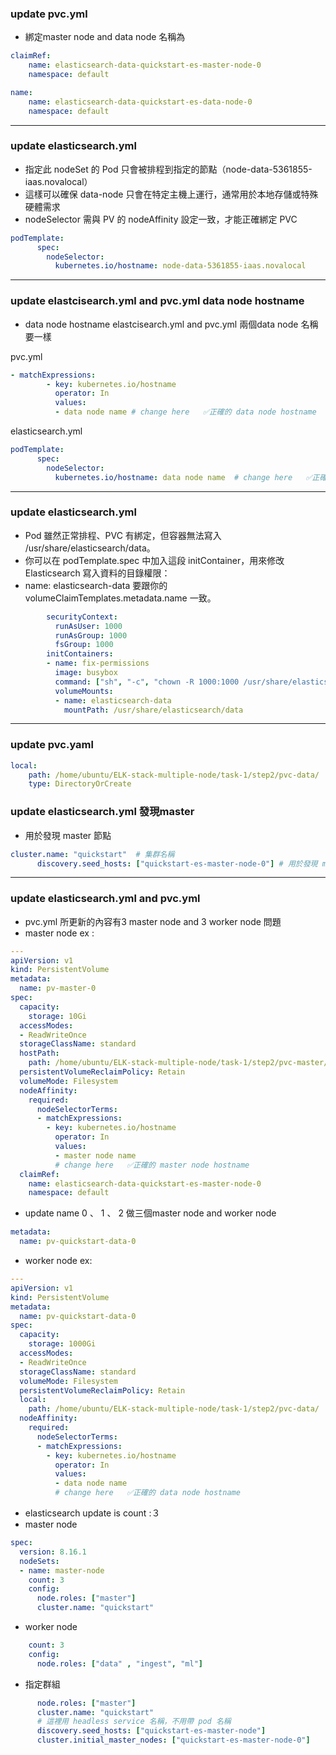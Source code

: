 ### update pvc.yml
- 綁定master node and data node 名稱為

```yaml
claimRef:
    name: elasticsearch-data-quickstart-es-master-node-0
    namespace: default
```

```yaml
name:
    name: elasticsearch-data-quickstart-es-data-node-0
    namespace: default
```

--- 

### update elasticsearch.yml
- 指定此 nodeSet 的 Pod 只會被排程到指定的節點（node-data-5361855-iaas.novalocal）
- 這樣可以確保 data-node 只會在特定主機上運行，通常用於本地存儲或特殊硬體需求
- nodeSelector 需與 PV 的 nodeAffinity 設定一致，才能正確綁定 PVC

```yaml
podTemplate:
      spec:
        nodeSelector:
          kubernetes.io/hostname: node-data-5361855-iaas.novalocal
```

---

### update elastcisearch.yml and pvc.yml data node hostname
- data node hostname elastcisearch.yml and pvc.yml 兩個data node 名稱要一樣

pvc.yml
```yaml
- matchExpressions:               
        - key: kubernetes.io/hostname
          operator: In
          values:
          - data node name # change here   ✅正確的 data node hostname
```

elasticsearch.yml
```yaml
podTemplate:
      spec:
        nodeSelector:
          kubernetes.io/hostname: data node name  # change here   ✅正確的 data node hostname
```

---

### update elasticsearch.yml 
- Pod 雖然正常排程、PVC 有綁定，但容器無法寫入 /usr/share/elasticsearch/data。
- 你可以在 podTemplate.spec 中加入這段 initContainer，用來修改 Elasticsearch 寫入資料的目錄權限：
- name: elasticsearch-data 要跟你的 volumeClaimTemplates.metadata.name 一致。

```yaml
        securityContext:
          runAsUser: 1000
          runAsGroup: 1000
          fsGroup: 1000
        initContainers:
        - name: fix-permissions
          image: busybox
          command: ["sh", "-c", "chown -R 1000:1000 /usr/share/elasticsearch/data"]
          volumeMounts:
          - name: elasticsearch-data
            mountPath: /usr/share/elasticsearch/data
```

---

### update pvc.yaml


```yaml
local:
    path: /home/ubuntu/ELK-stack-multiple-node/task-1/step2/pvc-data/
    type: DirectoryOrCreate
```

### update elasticsearch.yml 發現master
- 用於發現 master 節點

```yaml
cluster.name: "quickstart"  # 集群名稱
      discovery.seed_hosts: ["quickstart-es-master-node-0"] # 用於發現 master 節點
```

---

### update elasticsearch.yml and pvc.yml 
- pvc.yml 所更新的內容有3 master node and 3 worker node 問題
- master node ex :
```yml
---
apiVersion: v1
kind: PersistentVolume
metadata:
  name: pv-master-0
spec:
  capacity:
    storage: 10Gi
  accessModes:
  - ReadWriteOnce
  storageClassName: standard
  hostPath:
    path: /home/ubuntu/ELK-stack-multiple-node/task-1/step2/pvc-master/
  persistentVolumeReclaimPolicy: Retain
  volumeMode: Filesystem
  nodeAffinity:
    required:
      nodeSelectorTerms:
      - matchExpressions:
        - key: kubernetes.io/hostname
          operator: In
          values:
          - master node name 
          # change here   ✅正確的 master node hostname
  claimRef:
    name: elasticsearch-data-quickstart-es-master-node-0
    namespace: default
```

- update name 0 、 1 、 2 做三個master node and worker node 
```yml
metadata:
  name: pv-quickstart-data-0
```
- worker node ex:
```yml
---
apiVersion: v1
kind: PersistentVolume
metadata:
  name: pv-quickstart-data-0
spec:
  capacity:
    storage: 1000Gi
  accessModes:
  - ReadWriteOnce
  storageClassName: standard
  volumeMode: Filesystem
  persistentVolumeReclaimPolicy: Retain
  local:
    path: /home/ubuntu/ELK-stack-multiple-node/task-1/step2/pvc-data/
  nodeAffinity:
    required:
      nodeSelectorTerms:
      - matchExpressions:               
        - key: kubernetes.io/hostname
          operator: In
          values:
          - data node name 
          # change here   ✅正確的 data node hostname
```
- elasticsearch update is count :３
- master node 
```yml
spec:
  version: 8.16.1
  nodeSets:
  - name: master-node
    count: 3
    config:
      node.roles: ["master"]
      cluster.name: "quickstart"
```

- worker node 
```yml 
    count: 3
    config:
      node.roles: ["data" , "ingest", "ml"]
```

- 指定群組
```yml
      node.roles: ["master"]
      cluster.name: "quickstart"
      # 這裡用 headless service 名稱，不用帶 pod 名稱
      discovery.seed_hosts: ["quickstart-es-master-node"]
      cluster.initial_master_nodes: ["quickstart-es-master-node-0"]
```